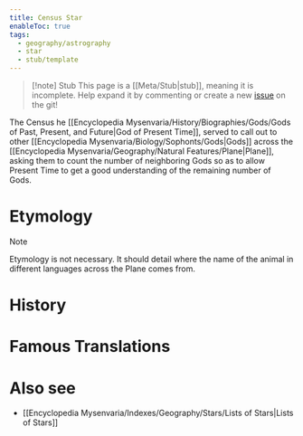 ```yaml
---
title: Census Star
enableToc: true
tags:
  - geography/astrography
  - star
  - stub/template
---
```


> [!note] Stub
> This page is a [[Meta/Stub|stub]], meaning it is incomplete. Help expand it by commenting or create a new [issue](https://github.com/RagtimeGal/quartz--encyclopedia-mysenvaria/issues/new/choose) on the git!


The Census [](Meta/Stubs.md)he [[Encyclopedia Mysenvaria/History/Biographies/Gods/Gods of Past, Present, and Future|God of Present Time]], served to call out to other [[Encyclopedia Mysenvaria/Biology/Sophonts/Gods|Gods]] across the [[Encyclopedia Mysenvaria/Geography/Natural Features/Plane|Plane]], asking them to count the number of neighboring Gods so as to allow Present Time to get a good understanding of the remaining number of Gods.
# Etymology

> [!note]
> Etymology is not necessary. It should detail where the name of the animal in different languages across the Plane comes from.
# History

# Famous Translations

# Also see
- [[Encyclopedia Mysenvaria/Indexes/Geography/Stars/Lists of Stars|Lists of Stars]]
